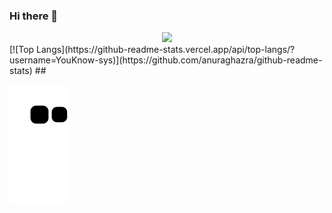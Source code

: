 ### Hi there 👋

<div align="center">
  <img height="180em" src="https://github-readme-stats.vercel.app/api?username=YouKnow-sys&show_icons=true&theme=dracula&include_all_commits=true&count_private=true"/>
 </div>
 [![Top Langs](https://github-readme-stats.vercel.app/api/top-langs/?username=YouKnow-sys)](https://github.com/anuraghazra/github-readme-stats)
##

<div> 
 
  ![Snake animation](https://github.com/YouKnow-sys/YouKnow-sys/blob/output/github-contribution-grid-snake.svg)
 
</div>
